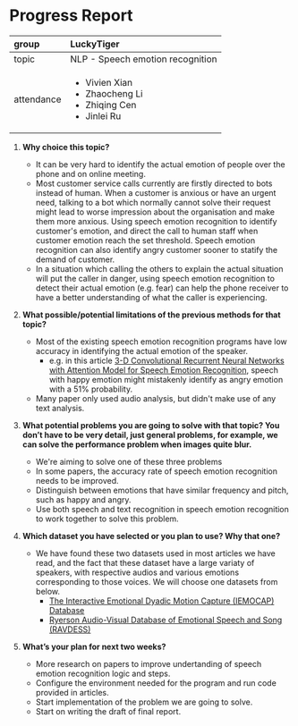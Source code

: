# Progress Report

|group     | LuckyTiger     |
| :------------- | :------------- |
| topic     | NLP - Speech emotion recognition     |
|attendance   |<ul><li>Vivien Xian</li><li>Zhaocheng Li</li><li>Zhiqing Cen</li><li>Jinlei Ru</li></ul>   |



1. **Why choice this topic?**
    - It can be very hard to identify the actual emotion of people over the phone and on online meeting.
    - Most customer service calls currently are firstly directed to bots instead of human. When a customer is anxious or have an urgent need, talking to a bot which normally cannot solve their request might lead to worse impression about the organisation and make them more anxious. Using speech emotion recognition to identify customer's emotion, and direct the call to human staff when customer emotion reach the set threshold. Speech emotion recognition can also identify angry customer sooner to statify the demand of customer.
    - In a situation which calling the others to explain the actual situation will put the caller in danger, using speech emotion recognition to detect their actual emotion (e.g. fear) can help the phone receiver to have a better understanding of what the caller is experiencing.

2. **What possible/potential limitations of the previous methods for that topic?**
    - Most of the existing speech emotion recognition programs have low accuracy in identifying the actual emotion of the speaker.
        - e.g. in this article [3-D Convolutional Recurrent Neural Networks with Attention Model for Speech Emotion Recognition](images/SER.pdf), speech with happy emotion might mistakenly identify as angry emotion with a 51% probability.
    - Many paper only used audio analysis, but didn't make use of any text analysis.

3. **What potential problems you are going to solve with that topic? You don’t have to be very detail, just general problems, for example, we can solve the performance problem when images quite blur.**
    - We're aiming to solve one of these three problems
    - In some papers, the accuracy rate of speech emotion recognition needs to be improved.
    - Distinguish between emotions that have similar frequency and pitch, such as happy and angry.
    - Use both speech and text recognition in speech emotion recognition to work together to solve this problem.

4. **Which dataset you have selected or you plan to use? Why that one?**
    - We have found these two datasets used in most articles we have read, and the fact that these dataset have a large variaty of speakers, with respective audios and various emotions corresponding to those voices. We will choose one datasets from below.
        - [The Interactive Emotional Dyadic Motion Capture (IEMOCAP) Database](https://sail.usc.edu/iemocap/)
        - [Ryerson Audio-Visual Database of Emotional Speech and Song (RAVDESS)](https://zenodo.org/record/1188976#.YsjoBi8RpQI)

5. **What’s your plan for next two weeks?**
    - More research on papers to improve undertanding of speech emotion recognition logic and steps.
    - Configure the environment needed for the program and run code provided in articles.
    - Start implementation of the problem we are going to solve.
    - Start on writing the draft of final report.
